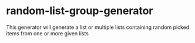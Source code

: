 # random-list-group-generator
This generator will generate a list or multiple lists containing random picked items from one or more given lists
